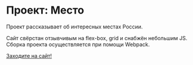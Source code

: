 # Проект: Место

Проект рассказывает об интересных местах России.

Сайт свёрстан отзывчивым на flex-box, grid и снабжён небольшим JS. Сборка проекта осуществляется при помощи Webpack.

[Заходите на сайт!](https://rusanov-andrey.github.io/mesto/index.html)